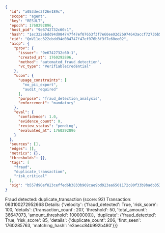```json
{
  "id": "a053dec3f26e189c",
  "scope": "agent",
  "key": "RESULT",
  "epoch": 1760292896,
  "host_pid": "9e6742732c60:1",
  "hash": "1ec322ebdd94d084747f47ef076b3f3f7e60ee02d2b974643accf7273bb5e209",
  "cid": "QmV11ec322ebdd94d084747f47ef076b3f3f7e60ee02",
  "aicp": {
    "prov": {
      "issuer": "9e6742732c60:1",
      "created_at": 1760292896,
      "method": "automated_fraud_detection",
      "vc_type": "VerifiableCredential"
    },
    "ucon": {
      "usage_constraints": [
        "no_pii_export",
        "audit_required"
      ],
      "purpose": "fraud_detection_analysis",
      "enforcement": "mandatory"
    },
    "eval": {
      "confidence": 1.0,
      "evidence_count": 0,
      "review_status": "pending",
      "evaluated_at": 1760292896
    }
  },
  "sources": [],
  "edges": [],
  "metrics": {},
  "thresholds": {},
  "tags": [
    "fraud",
    "duplicate_transaction",
    "risk_critical"
  ],
  "sig": "b557d90ef823ceffed6b3833b969cae9bd923aa6501172c80f33b9badb353bc6"
}
```

Fraud detected: duplicate_transaction (score: 92)
Transaction: 063100272952668
Details: {'velocity': {'fraud_detected': True, 'risk_score': 100, 'details': {'transaction_count': 207, 'threshold': 50, 'total_amount': 36647073, 'amount_threshold': 10000000}}, 'duplicate': {'fraud_detected': True, 'risk_score': 85, 'details': {'duplicate_count': 206, 'first_seen': 1760285763, 'matching_hash': 'e2aecc84b992b480'}}}